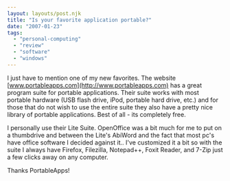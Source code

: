 ```yaml
---
layout: layouts/post.njk
title: "Is your favorite application portable?"
date: "2007-01-23"
tags: 
  - "personal-computing"
  - "review"
  - "software"
  - "windows"
---
```


I just have to mention one of my new favorites. The website [www.portableapps.com](http://www.portableapps.com) has a great program suite for portable applications. Their suite works with most portable hardware (USB flash drive, iPod, portable hard drive, etc.) and for those that do not wish to use the entire suite they also have a pretty nice library of portable applications. Best of all - its completely free.

I personally use their Lite Suite. OpenOffice was a bit much for me to put on a thumbdrive and between the Lite's AbiWord and the fact that most pc's have office software I decided against it.. I've customized it a bit so with the suite I always have Firefox, Filezilla, Notepad++, Foxit Reader, and 7-Zip just a few clicks away on any computer.

Thanks PortableApps!
